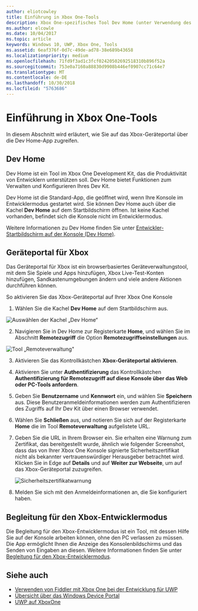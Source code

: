 ```yaml
---
author: eliotcowley
title: Einführung in Xbox One-Tools
description: Xbox One-spezifisches Tool Dev Home (unter Verwendung des Windows Device Portal).
ms.author: elcowle
ms.date: 10/04/2017
ms.topic: article
keywords: Windows 10, UWP, Xbox One, Tools
ms.assetid: 6eaf376f-0d7c-49de-ad78-38e689b43658
ms.localizationpriority: medium
ms.openlocfilehash: 71fd9f3ad1c3fcf02420502692518310b896f52a
ms.sourcegitcommit: 753e0a7160a88830d9908b446ef0907cc71c64e7
ms.translationtype: MT
ms.contentlocale: de-DE
ms.lasthandoff: 10/30/2018
ms.locfileid: "5763686"
---
```

# <a name="introduction-to-xbox-one-tools"></a>Einführung in Xbox One-Tools

In diesem Abschnitt wird erläutert, wie Sie auf das Xbox-Geräteportal über die Dev Home-App zugreifen.

## <a name="dev-home"></a>Dev Home

Dev Home ist ein Tool im Xbox One Development Kit, das die Produktivität von Entwicklern unterstützen soll. Dev Home bietet Funktionen zum Verwalten und Konfigurieren Ihres Dev Kit.

Dev Home ist die Standard-App, die geöffnet wird, wenn Ihre Konsole im Entwicklermodus gestartet wird. Sie können Dev Home auch über die Kachel **Dev Home** auf dem Startbildschirm öffnen. Ist keine Kachel vorhanden, befindet sich die Konsole nicht im Entwicklermodus.

Weitere Informationen zu Dev Home finden Sie unter [Entwickler-Startbildschirm auf der Konsole (Dev Home)](dev-home.md).

## <a name="xbox-device-portal"></a>Geräteportal für Xbox
Das Geräteportal für Xbox ist ein browserbasiertes Geräteverwaltungstool, mit dem Sie Spiele und Apps hinzufügen, Xbox Live-Test-Konten hinzufügen, Sandkastenumgebungen ändern und viele andere Aktionen durchführen können.

So aktivieren Sie das Xbox-Geräteportal auf Ihrer Xbox One Konsole

1. Wählen Sie die Kachel **Dev Home** auf dem Startbildschirm aus.

  ![Auswählen der Kachel „Dev Home“](images/introduction-to-xbox-one-tools-1.png)

2. Navigieren Sie in Dev Home zur Registerkarte **Home**, und wählen Sie im Abschnitt **Remotezugriff** die Option **Remotezugriffseinstellungen** aus.

  ![Tool „Remoteverwaltung"](images/introduction-to-xbox-one-tools-2.png)

3. Aktivieren Sie das Kontrollkästchen **Xbox-Geräteportal aktivieren**.

4. Aktivieren Sie unter **Authentifizierung** das Kontrollkästchen **Authentifizierung für Remotezugriff auf diese Konsole über das Web oder PC-Tools anfordern**.

5. Geben Sie **Benutzername** und __Kennwort__ ein, und wählen Sie **Speichern** aus. Diese Benutzeranmeldeinformationen werden zum Authentifizieren des Zugriffs auf Ihr Dev Kit über einen Browser verwendet.

6. Wählen Sie **Schließen** aus, und notieren Sie sich auf der Registerkarte **Home** die im Tool **Remoteverwaltung** aufgelistete URL.

7. Geben Sie die URL in Ihrem Browser ein. Sie erhalten eine Warnung zum Zertifikat, das bereitgestellt wurde, ähnlich wie folgender Screenshot, dass das von Ihrer Xbox One Konsole signierte Sicherheitszertifikat nicht als bekannter vertrauenswürdiger Herausgeber betrachtet wird. Klicken Sie in Edge auf **Details** und auf **Weiter zur Webseite**, um auf das Xbox-Geräteportal zuzugreifen.

    ![Sicherheitszertifikatwarnung](images/introduction-to-xbox-one-tools-3.png)

8. Melden Sie sich mit den Anmeldeinformationen an, die Sie konfiguriert haben.

## <a name="xbox-dev-mode-companion"></a>Begleitung für den Xbox-Entwicklermodus
Die Begleitung für den Xbox-Entwicklermodus ist ein Tool, mit dessen Hilfe Sie auf der Konsole arbeiten können, ohne den PC verlassen zu müssen. Die App ermöglicht Ihnen die Anzeige des Konsolenbildschirms und das Senden von Eingaben an diesen. Weitere Informationen finden Sie unter [Begleitung für den Xbox-Entwicklermodus](xbox-dev-mode-companion.md).

## <a name="see-also"></a>Siehe auch
- [Verwenden von Fiddler mit Xbox One bei der Entwicklung für UWP](uwp-fiddler.md)
- [Übersicht über das Windows Device Portal](../debug-test-perf/device-portal.md)
- [UWP auf XboxOne](index.md)